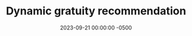 ---
layout: post
title: "Dynamic gratuity recommendation"
collaborators: "Noah Zheutlin, Rohan R. Arora, Gerard Randolph Vanloo" 
date: 2023-09-21 00:00:00 -0500
google_patents_url: "https://patents.google.com/patent/US20230298076A1/en"
categories: ai
---